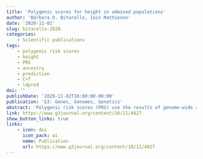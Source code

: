 ```yaml
---
title: 'Polygenic scores for height in admixed populations'
author: 'Bárbara D. Bitarello, Iain Mathieson'
date: '2020-11-01'
slug: bitarello-2020
categories:
    - Scientific publications
tags:
    - polygenic risk scores
    - height
    - PRS
    - ancestry
    - prediction
    - C+T
    - ldpred
doi: ''
publishDate: '2020-11-02T10:00:00-00:00'
publication: 'G3: Genes, Genomes, Genetics'
abstract: 'Polygenic risk scores (PRS) use the results of genome-wide association studies (GWAS) to predict quantitative phenotypes or disease risk at an individual level. This provides a potential route to the use of genetic data in personalized medical care. However, a major barrier to the use of PRS is that the majority of GWAS come from cohorts of European ancestry. The predictive power of PRS constructed from these studies is substantially lower in non-European ancestry cohorts, although the reasons for this are unclear. To address this question, we investigate the performance of PRS for height in cohorts with admixed African and European ancestry, allowing us to evaluate ancestry-related differences in PRS predictive accuracy while controlling for environment and cohort differences. We first show that that the predictive accuracy of height PRS increases linearly with European ancestry and is largely explained by European ancestry segments of the admixed genomes. We show that differences in allele frequencies, recombination rate, and marginal effect sizes across ancestries all contribute to the decrease in predictive power, but none of these effects explain the decrease on its own. Finally, we demonstrate that prediction for admixed individuals can be improved by using a linear combination of PRS that includes ancestry-specific effect sizes, although this approach is at present limited by the small size of non-European ancestry discovery cohorts.'
link: https://www.g3journal.org/content/10/11/4027
show_button_links: true
links:
    - icon: doi
      icon_pack: ai
      name: Publication
      url: https://www.g3journal.org/content/10/11/4027
---
```

